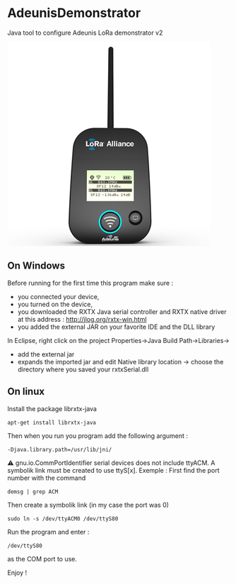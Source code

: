 # AdeunisDemonstrator
Java tool to configure Adeunis LoRa demonstrator v2

![alt tag](https://github.com/onesse/AdeunisDemonstrator/blob/master/adeunis/LoRa_demonstrator.png?raw=true)

## On Windows

Before running for the first time this program make sure :
- you connected your device,
- you turned on the device,
- you downloaded the RXTX Java serial controller and RXTX native driver at this address : http://jlog.org/rxtx-win.html
- you added the external JAR on your favorite IDE and the DLL library 

In Eclipse, right click on the project Properties->Java Build Path->Libraries->
- add the external jar
- expands the imported jar and edit Native library location -> choose the directory where you saved your rxtxSerial.dll

## On linux
Install the package librxtx-java
```
apt-get install librxtx-java
```
Then when you run you program add the following argument :
```
-Djava.library.path=/usr/lib/jni/
```
:warning: gnu.io.CommPortIdentifier serial devices does not include ttyACM. A symbolik link must be created to use ttyS[x]. Exemple : 
First find the port number with the command
```
demsg | grep ACM
```
Then create a symbolik link (in my case the port was 0)

```
sudo ln -s /dev/ttyACM0 /dev/ttyS80
```
Run the program and enter :
```
/dev/ttyS80
```
as the COM port to use.

Enjoy !

